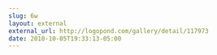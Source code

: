 ```yaml
---
slug: 6w
layout: external
external_url: http://logopond.com/gallery/detail/117973
date: 2010-10-05T19:33:13-05:00
---
```

